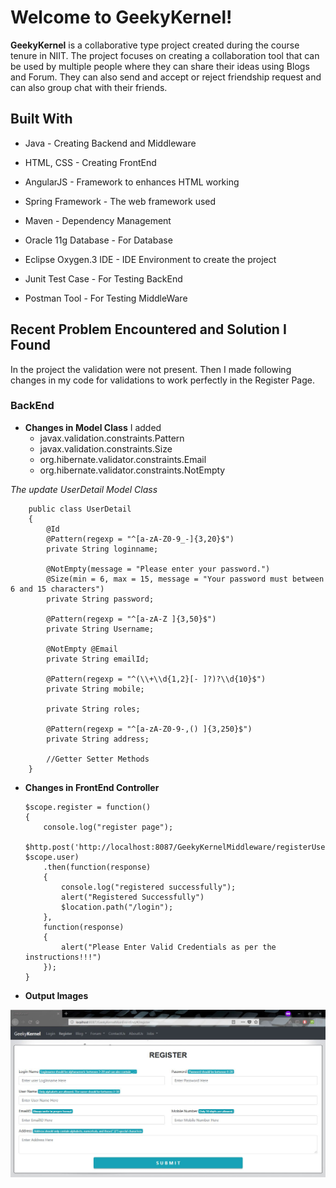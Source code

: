 # Welcome to GeekyKernel!

**GeekyKernel** is a collaborative type project created during the course tenure in NIIT. The project focuses on creating a collaboration tool that can be used by multiple people where they can share their ideas using Blogs and Forum. They can also send and accept or reject friendship request and can also group chat with their friends.

## Built With
- Java - Creating Backend and Middleware

- HTML, CSS - Creating FrontEnd

- AngularJS - Framework to enhances HTML working

- Spring Framework - The web framework used

- Maven - Dependency Management

- Oracle 11g Database - For Database

- Eclipse Oxygen.3 IDE - IDE Environment to create the project

- Junit Test Case - For Testing BackEnd

- Postman Tool - For Testing MiddleWare


##  Recent Problem Encountered and Solution I Found

In the project the validation were not present. Then I made following changes in my code for validations to work perfectly in the Register Page. 
### BackEnd
 - **Changes in Model Class** 
I added
   *  javax.validation.constraints.Pattern    
   *  javax.validation.constraints.Size    
   * org.hibernate.validator.constraints.Email    
   * org.hibernate.validator.constraints.NotEmpty

*The update UserDetail Model Class*


        public class UserDetail 
        {   	
        	@Id
        	@Pattern(regexp = "^[a-zA-Z0-9_-]{3,20}$")
        	private String loginname;
        	
        	@NotEmpty(message = "Please enter your password.")
            @Size(min = 6, max = 15, message = "Your password must between 6 and 15 characters")
        	private String password;
        	
        	@Pattern(regexp = "^[a-zA-Z ]{3,50}$")
        	private String Username;
        	
        	@NotEmpty @Email
        	private String emailId;
        	
        	@Pattern(regexp = "^(\\+\\d{1,2}[- ]?)?\\d{10}$")
        	private String mobile;
        	
        	private String roles;
        	
        	@Pattern(regexp = "^[a-zA-Z0-9-,() ]{3,250}$")
        	private String address; 
        	
        	//Getter Setter Methods
        }
    
  - **Changes in FrontEnd Controller**
    		
    	$scope.register = function()
    	{
    	    console.log("register page");
    	    $http.post('http://localhost:8087/GeekyKernelMiddleware/registerUser', $scope.user)
    	    .then(function(response)
    		{
    			console.log("registered successfully");
    			alert("Registered Successfully")
    			$location.path("/login");
    		},
    		function(response)
    		{
    			alert("Please Enter Valid Credentials as per the instructions!!!")
    		});
    	}
   
- **Output Images**
  
![title](https://github.com/shubhamshukla7794/GeekyKernel/blob/master/ScreenShots/New%20Register%20Page.JPG)